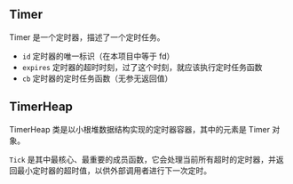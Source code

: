 ## Timer

Timer 是一个定时器，描述了一个定时任务。

- `id` 定时器的唯一标识（在本项目中等于 fd）
- `expires` 定时器的超时时刻，过了这个时刻，就应该执行定时任务函数
- `cb` 定时器的定时任务函数（无参无返回值）

## TimerHeap

TimerHeap 类是以小根堆数据结构实现的定时器容器，其中的元素是 Timer 对象。

`Tick` 是其中最核心、最重要的成员函数，它会处理当前所有超时的定时器，并返回最小定时器的超时值，以供外部调用者进行下一次定时。
